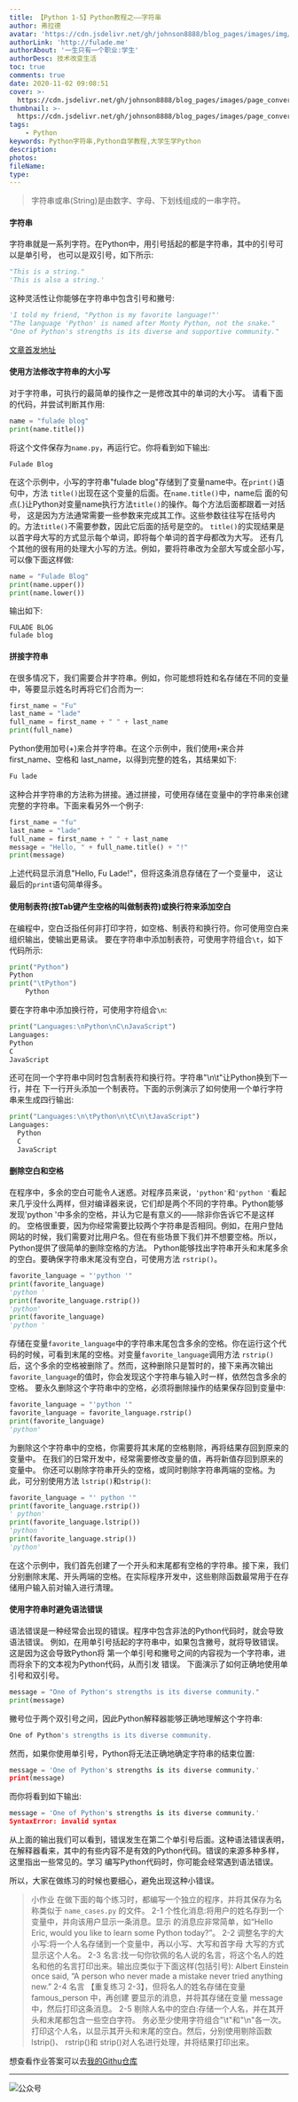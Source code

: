 ```yaml
---
title: 【Python 1-5】Python教程之——字符串
author: 弗拉德
avatar: 'https://cdn.jsdelivr.net/gh/johnson8888/blog_pages/images/img/avatar.jpg'
authorLink: 'http://fulade.me'
authorAbout: '一生只有一个职业:学生'
authorDesc: 技术改变生活
toc: true
comments: true
date: 2020-11-02 09:08:51
cover: >-
  https://cdn.jsdelivr.net/gh/johnson8888/blog_pages/images/page_conver_python.jpg
thumbnail: >-
  https://cdn.jsdelivr.net/gh/johnson8888/blog_pages/images/page_conver_python.jpg
tags:
    - Python
keywords: Python字符串,Python自学教程,大学生学Python
description:
photos:
fileName:
type:
---
```

> 字符串或串(String)是由数字、字母、下划线组成的一串字符。   

#### **字符串**
字符串就是一系列字符。在Python中，用引号括起的都是字符串，其中的引号可以是单引号， 也可以是双引号，如下所示:

``` Python
"This is a string."   
'This is also a string.'
```
这种灵活性让你能够在字符串中包含引号和撇号:
``` Python
'I told my friend, "Python is my favorite language!"'
"The language 'Python' is named after Monty Python, not the snake." 
"One of Python's strengths is its diverse and supportive community."
```

[文章首发地址](http://fulade.me/python-string-1-5.html)
#### **使用方法修改字符串的大小写**
对于字符串，可执行的最简单的操作之一是修改其中的单词的大小写。
请看下面的代码，并尝试判断其作用:
``` Python
name = "fulade blog" 
print(name.title())
```  
将这个文件保存为`name.py`，再运行它。你将看到如下输出:

```
Fulade Blog
```
在这个示例中，小写的字符串"fulade blog"存储到了变量name中。在`print()`语句中，方法 `title()`出现在这个变量的后面。在`name.title()`中，name后 面的句点(.)让Python对变量name执行方法`title()`的操作。每个方法后面都跟着一对括号， 这是因为方法通常需要一些参数来完成其工作。这些参数往往写在括号内的。方法`title()`不需要参数，因此它后面的括号是空的。
`title()`的实现结果是以首字母大写的方式显示每个单词，即将每个单词的首字母都改为大写。
还有几个其他的很有用的处理大小写的方法。例如，要将符串改为全部大写或全部小写，可以像下面这样做:
``` Python
name = "Fulade Blog"  
print(name.upper()) 
print(name.lower())
```
输出如下:
```
FULADE BLOG
fulade blog
```
#### **拼接字符串**
在很多情况下，我们需要合并字符串。例如，你可能想将姓和名存储在不同的变量中，等要显示姓名时再将它们合而为一:
``` Python
first_name = "Fu"
last_name = "lade"
full_name = first_name + " " + last_name
print(full_name)
```
Python使用加号(+)来合并字符串。在这个示例中，我们使用`+`来合并first_name、空格和
last_name，以得到完整的姓名，其结果如下:
``` Python
Fu lade
```
这种合并字符串的方法称为拼接。通过拼接，可使用存储在变量中的字符串来创建完整的字符串。下面来看另外一个例子:
``` Python
first_name = "fu"
last_name = "lade"
full_name = first_name + " " + last_name
message = "Hello, " + full_name.title() + "!"
print(message)
```
上述代码显示消息"Hello, Fu Lade!"，但将这条消息存储在了一个变量中， 这让最后的`print`语句简单得多。
#### **使用制表符(按Tab键产生空格的叫做制表符)或换行符来添加空白**
在编程中，空白泛指任何非打印字符，如空格、制表符和换行符。你可使用空白来组织输出，使输出更易读。
要在字符串中添加制表符，可使用字符组合`\t`，如下代码所示:
``` Python
print("Python")
Python
print("\tPython")
    Python
```
要在字符串中添加换行符，可使用字符组合`\n`:
``` Python
print("Languages:\nPython\nC\nJavaScript") 
Languages:
Python
C
JavaScript
```
还可在同一个字符串中同时包含制表符和换行符。字符串"\n\t"让Python换到下一行，并在
  下一行开头添加一个制表符。下面的示例演示了如何使用一个单行字符串来生成四行输出:
  ``` Python
print("Languages:\n\tPython\n\tC\n\tJavaScript") 
Languages:
    Python
    C 
    JavaScript
  ```

#### **删除空白和空格**
在程序中，多余的空白可能令人迷惑。对程序员来说，`'python'`和`'python '`看起来几乎没什么两样，但对编译器来说，它们却是两个不同的字符串。Python能够发现'python '中多余的空格，并认为它是有意义的——除非你告诉它不是这样的。
空格很重要，因为你经常需要比较两个字符串是否相同。例如，在用户登陆网站的时候，我们需要对比用户名。但在有些场景下我们并不想要空格。所以，Python提供了很简单的删除空格的方法。
Python能够找出字符串开头和末尾多余的空白。要确保字符串末尾没有空白，可使用方法 `rstrip()`。

``` Python
favorite_language = "'python '" 
print(favorite_language)
'python '
print(favorite_language.rstrip())
'python'
print(favorite_language)
'python ' 
```
存储在变量`favorite_language`中的字符串末尾包含多余的空格。你在运行这个代码的时候，可看到末尾的空格。对变量`favorite_language`调用方法 `rstrip()`后，这个多余的空格被删除了。然而，这种删除只是暂时的，接下来再次输出`favorite_language`的值时，你会发现这个字符串与输入时一样，依然包含多余的空格。
要永久删除这个字符串中的空格，必须将删除操作的结果保存回到变量中:
```Python
favorite_language = "'python '"
favorite_language = favorite_language.rstrip()
print(favorite_language)
'python'
```
为删除这个字符串中的空格，你需要将其末尾的空格剔除，再将结果存回到原来的变量中。
在我们的日常开发中，经常需要修改变量的值，再将新值存回到原来的变量中。
你还可以剔除字符串开头的空格，或同时剔除字符串两端的空格。为此，可分别使用方法 `lstrip()`和`strip()`:
``` Python
favorite_language = "' python '" 
print(favorite_language.rstrip())
' python'
print(favorite_language.lstrip())
'python '
print(favorite_language.strip())
'python'
```
在这个示例中，我们首先创建了一个开头和末尾都有空格的字符串。接下来，我们 分别删除末尾、开头两端的空格。在实际程序开发中，这些剔除函数最常用于在存储用户输入前对输入进行清理。

#### **使用字符串时避免语法错误**
语法错误是一种经常会出现的错误。程序中包含非法的Python代码时，就会导致语法错误。 例如，在用单引号括起的字符串中，如果包含撇号，就将导致错误。这是因为这会导致Python将 第一个单引号和撇号之间的内容视为一个字符串，进而将余下的文本视为Python代码，从而引发 错误。
下面演示了如何正确地使用单引号和双引号。
``` Python
message = "One of Python's strengths is its diverse community." 
print(message)
```
撇号位于两个双引号之间，因此Python解释器能够正确地理解这个字符串:
```Python
One of Python's strengths is its diverse community.
```
然而，如果你使用单引号，Python将无法正确地确定字符串的结束位置:
```Python
message = 'One of Python's strengths is its diverse community.'
print(message)
```
而你将看到如下输出:
``` Python
message = 'One of Python's strengths is its diverse community.'
SyntaxError: invalid syntax
```
从上面的输出我们可以看到，错误发生在第二个单引号后面。这种语法错误表明，在解释器看来，其中的有些内容不是有效的Python代码。错误的来源多种多样，这里指出一些常见的。学习 编写Python代码时，你可能会经常遇到语法错误。

所以，大家在做练习的时候也要细心，避免出现这种小错误。

> 小作业
在做下面的每个练习时，都编写一个独立的程序，并将其保存为名称类似于 `name_cases.py` 的文件。
2-1 个性化消息:将用户的姓名存到一个变量中，并向该用户显示一条消息。显示 的消息应非常简单，如“Hello Eric, would you like to learn some Python today?”。
2-2 调整名字的大小写:将一个人名存储到一个变量中，再以小写、大写和首字母 大写的方式显示这个人名。
2-3 名言:找一句你钦佩的名人说的名言，将这个名人的姓名和他的名言打印出来。输出应类似于下面这样(包括引号):
Albert Einstein once said, “A person who never made a mistake never tried anything new.”
2-4 名言 【重复练习 2-3】，但将名人的姓名存储在变量 famous_person 中，再创建 要显示的消息，并将其存储在变量 message 中，然后打印这条消息。
2-5 剔除人名中的空白:存储一个人名，并在其开头和末尾都包含一些空白字符。 务必至少使用字符组合"\t"和"\n"各一次。
打印这个人名，以显示其开头和末尾的空白。然后，分别使用剔除函数 lstrip()、 rstrip()和 strip()对人名进行处理，并将结果打印出来。

想查看作业答案可以去[我的Githu仓库](https://github.com/Johnson8888/learn_python)

***  
![公众号](https://cdn.jsdelivr.net/gh/johnson8888/blog_pages/images/page_footer.jpg)